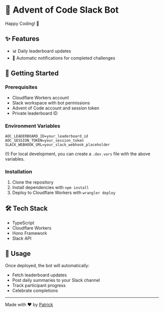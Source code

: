 # 🎄 Advent of Code Slack Bot
Happy Coding! 🎅
## ✨ Features

- 📊 Daily leaderboard updates
- 🔔 Automatic notifications for completed challenges

## 🚀 Getting Started

### Prerequisites

- Cloudflare Workers account
- Slack workspace with bot permissions
- Advent of Code account and session token
- Private leaderboard ID

### Environment Variables

```plaintext
AOC_LEADERBOARD_ID=your_leaderboard_id
AOC_SESSION_TOKEN=your_session_token
SLACK_WEBHOOK_URL=your_slack_webhook_placeholder
```

(!) For local development, you can create a `.dev.vars` file with the above variables.

### Installation

1. Clone the repository
2. Install dependencies with `npm install`
3. Deploy to Cloudflare Workers with `wrangler deploy`

## 🛠️ Tech Stack

- TypeScript
- Cloudflare Workers
- Hono Framework
- Slack API

## 📝 Usage

Once deployed, the bot will automatically:
- Fetch leaderboard updates
- Post daily summaries to your Slack channel
- Track participant progress
- Celebrate completions

---

Made with ❤️ by [Patrick](https://bento.me/patrick-c)
